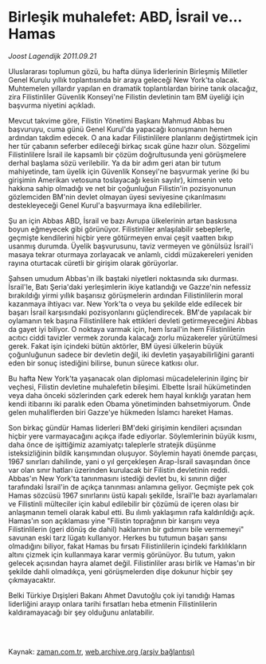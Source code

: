 # Birleşik muhalefet: ABD, İsrail ve... Hamas

*Joost Lagendijk 2011.09.21*

<td class="columnist-detail">
<p>Uluslararası toplumun gözü, bu hafta dünya liderlerinin Birleşmiş Milletler Genel Kurulu yıllık toplantısında bir araya geleceği New York'ta olacak. Muhtemelen yıllardır yapılan en dramatik toplantılardan birine tanık olacağız, zira Filistinliler Güvenlik Konseyi'ne Filistin devletinin tam BM üyeliği için başvurma niyetini açıkladı.</p>
<p>
<div id="haberMetinDiv">
<p>Mevcut takvime göre, Filistin Yönetimi Başkanı Mahmud Abbas bu başvuruyu, cuma günü Genel Kurul'da yapacağı konuşmanın hemen ardından takdim edecek. O ana kadar Filistinlilere planlarını değiştirtmek için her tür çabanın seferber edileceği birkaç sıcak güne hazır olun. Sözgelimi Filistinlilere İsrail ile kapsamlı bir çözüm doğrultusunda yeni görüşmelere derhal başlama sözü verilebilir. Ya da bir adım geri atan bir tutum mahiyetinde, tam üyelik için Güvenlik Konseyi'ne başvurmak yerine (ki bu girişimin Amerikan vetosuna toslayacağı kesin sayılır), kimsenin veto hakkına sahip olmadığı ve net bir çoğunluğun Filistin'in pozisyonunun gözlemciden BM'nin devlet olmayan üyesi seviyesine çıkarılmasını destekleyeceği Genel Kurul'a başvurmaya ikna edilebilirler.
<p>Şu an için Abbas ABD, İsrail ve bazı Avrupa ülkelerinin artan baskısına boyun eğmeyecek gibi görünüyor. Filistinliler anlaşılabilir sebeplerle, geçmişte kendilerini hiçbir yere götürmeyen envai çeşit vaatten bıkıp usanmış durumda. Üyelik başvurusunu, taviz vermeyen ve gönülsüz İsrail'i masaya tekrar oturmaya zorlayacak ve anlamlı, ciddi müzakereleri yeniden rayına oturtacak cüretli bir girişim olarak görüyorlar.
<p>Şahsen umudum Abbas'ın ilk baştaki niyetleri noktasında sıkı durması. İsrail'le, Batı Şeria'daki yerleşimlerin ikiye katlandığı ve Gazze'nin nefessiz bırakıldığı yirmi yıllık başarısız görüşmelerin ardından Filistinlilerin moral kazanmaya ihtiyacı var. New York'ta o veya bu şekilde elde edilecek bir başarı İsrail karşısındaki pozisyonlarını güçlendirecek. BM'de yapılacak bir oylamanın tek başına Filistinlilere hak ettikleri devleti getirmeyeceğini Abbas da gayet iyi biliyor. O noktaya varmak için, hem İsrail'in hem Filistinlilerin acıtıcı ciddi tavizler vermek zorunda kalacağı zorlu müzakereler yürütülmesi gerek. Fakat işin içindeki bütün aktörler, BM üyesi ülkelerin büyük çoğunluğunun sadece bir devletin değil, iki devletin yaşayabilirliğini garanti eden bir sonuç istediğini bilirse, bunun sürece katkısı olur.
<p>Bu hafta New York'ta yaşanacak olan diplomasi mücadelelerinin ilginç bir veçhesi, Filistin devletine muhalefetin bileşimi. Elbette İsrail hükümetinden veya daha önceki sözlerinden çark ederek hem hayal kırıklığı yaratan hem kendi itibarını iki paralık eden Obama yönetiminden bahsetmiyorum. Önde gelen muhaliflerden biri Gazze'ye hükmeden İslamcı hareket Hamas.
<p>Son birkaç gündür Hamas liderleri BM'deki girişimin kendileri açısından hiçbir yere varmayacağını açıkça ifade ediyorlar. Söylemlerinin büyük kısmı, daha önce de işittiğimiz azamiyatçı taleplerle stratejik düşünme isteksizliğinin bildik karışımından oluşuyor. Söylemin hayati önemde parçası, 1967 sınırları dahilinde, yani o yıl gerçekleşen Arap-İsrail savaşından önce var olan sınır hatları üzerinden kurulacak bir Filistin devletinin reddi. Abbas'ın New York'ta tanınmasını istediği devlet bu, ki sınırın diğer tarafındaki İsrail'in de açıkça tanınması anlamına geliyor. Geçmişte pek çok Hamas sözcüsü 1967 sınırlarını üstü kapalı şekilde, İsrail'le bazı ayarlamaları ve Filistinli mülteciler için kabul edilebilir bir çözümü de içeren olası bir anlaşmanın temeli olarak kabul etti. Bu ılımlı yaklaşımın rafa kaldırıldığı açık. Hamas'ın son açıklaması yine "Filistin toprağının bir karışını veya Filistinlilerin (geri dönüş de dahil) haklarının bir gıdımını bile vermemeyi" savunan eski tarz lügatı kullanıyor. Herkes bu tutumun başarı şansı olmadığını biliyor, fakat Hamas bu fırsatı Filistinlilerin içindeki farklılıkların altını çizmek için kullanmaya karar vermiş görünüyor. Bu tutum, yakın gelecek açısından hayra alamet değil. Filistinliler arası birlik ve Hamas'ın bir şekilde dahli olmadıkça, yeni görüşmelerden dişe dokunur hiçbir şey çıkmayacaktır.
<p>Belki Türkiye Dışişleri Bakanı Ahmet Davutoğlu çok iyi tanıdığı Hamas liderliğini arayıp onlara tarihi fırsatları heba etmenin Filistinlilerin kaldıramayacağı bir şey olduğunu anlatabilir. </p></p></p></p></p></p></div>
</p>


<p><br>
		 </br></p></td>

Kaynak: [zaman.com.tr](http://zaman.com.tr/yazar.do?yazino=1182013), [web.archive.org (arşiv bağlantısı)](http://web.archive.org/web/20111213111720/http://zaman.com.tr/yazar.do?yazino=1182013)
